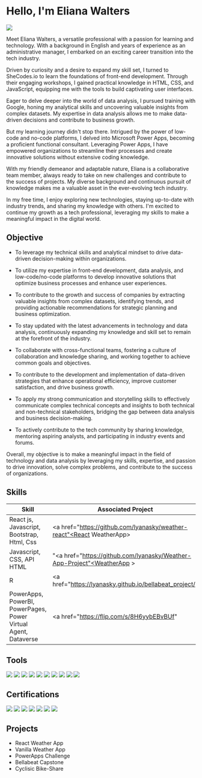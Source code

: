 # Hello, I'm Eliana Walters
<a href="https://https://www.linkedin.com/in/eliana-walters-5614751a2/"><img src="https://img.shields.io/badge/-LinkedIn-0072b1?&style=for-the-badge&logo=linkedin&logoColor=white" /></a>

Meet Eliana Walters, a versatile professional with a passion for learning and technology. With a background in English and years of experience as an administrative manager, I embarked on an exciting career transition into the tech industry.

Driven by curiosity and a desire to expand my skill set, I turned to SheCodes.io to learn the foundations of front-end development. Through their engaging workshops, I gained practical knowledge in HTML, CSS, and JavaScript, equipping me with the tools to build captivating user interfaces.

Eager to delve deeper into the world of data analysis, I pursued training with Google, honing my analytical skills and uncovering valuable insights from complex datasets. My expertise in data analysis allows me to make data-driven decisions and contribute to business growth.

But my learning journey didn't stop there. Intrigued by the power of low-code and no-code platforms, I delved into Microsoft Power Apps, becoming a proficient functional consultant. Leveraging Power Apps, I have empowered organizations to streamline their processes and create innovative solutions without extensive coding knowledge.

With my friendly demeanor and adaptable nature, Eliana is a collaborative team member, always ready to take on new challenges and contribute to the success of projects. My diverse background and continuous pursuit of knowledge makes me a valuable asset in the ever-evolving tech industry.

In my free time, I enjoy exploring new technologies, staying up-to-date with industry trends, and sharing my knowledge with others. I'm  excited to continue my growth as a tech professional, leveraging my skills to make a meaningful impact in the digital world.

## Objective

- To leverage my technical skills and analytical mindset to drive data-driven decision-making within organizations.

- To utilize my expertise in front-end development, data analysis, and low-code/no-code platforms to develop innovative solutions that optimize business processes and enhance user experiences.

- To contribute to the growth and success of companies by extracting valuable insights from complex datasets, identifying trends, and providing actionable recommendations for strategic planning and business optimization.

- To stay updated with the latest advancements in technology and data analysis, continuously expanding my knowledge and skill set to remain at the forefront of the industry.

- To collaborate with cross-functional teams, fostering a culture of collaboration and knowledge sharing, and working together to achieve common goals and objectives.

- To contribute to the development and implementation of data-driven strategies that enhance operational efficiency, improve customer satisfaction, and drive business growth.

- To apply my strong communication and storytelling skills to effectively communicate complex technical concepts and insights to both technical and non-technical stakeholders, bridging the gap between data analysis and business decision-making.

- To actively contribute to the tech community by sharing knowledge, mentoring aspiring analysts, and participating in industry events and forums.

Overall, my objective is to make a meaningful impact in the field of technology and data analysis by leveraging my skills, expertise, and passion to drive innovation, solve complex problems, and contribute to the success of organizations.

## Skills

| Skill                                         | Associated Project         |
|-----------------------------------------------|----------------------------|
| React js, Javascript, Bootstrap, Html, Css          | <a href="https://github.com/lyanasky/weather-react"<React WeatherApp></a>|
| Javascript, CSS, API HTML  |"<a href="https://github.com/lyanasky/Weather-App-Project"<WeatherApp > </a>|
| R                                                | <a href="https://lyanasky.github.io/bellabeat_project/"|
| PowerApps, PowerBI, PowerPages, Power Virtual Agent, Dataverse      | <a href="https://flip.com/s/8H6yybEBvBUf"|

## Tools
<div>
   <img src="https://img.shields.io/badge/-JavaScript-F7DF1E?style=for-the-badge&logo=javascript&logoColor=black" />
   <img src="https://img.shields.io/badge/-React-61DAFB?style=for-the-badge&logo=react&logoColor=black" />
   <img src="https://img.shields.io/badge/-Python-3776AB?style=for-the-badge&logo=python&logoColor=white" />
   <img src="https://img.shields.io/badge/-R-276DC3?style=for-the-badge&logo=R&logoColor=white" />
   <img src="https://img.shields.io/badge/-SQL-4479A1?style=for-the-badge&logo=sql&logoColor=white" />
   <img src="https://img.shields.io/badge/-PowerApps-008272?style=for-the-badge&logo=powerapps&logoColor=white" />
   <img src="https://img.shields.io/badge/-Microsoft%20Excel-217346?style=for-the-badge&logo=microsoft%20excel&logoColor=white" />
   <img src="https://img.shields.io/badge/-Google%20Sheets-34A853?style=for-the-badge&logo=google%20sheets&logoColor=white" />
   <img src="https://img.shields.io/badge/-CSS-1572B6?style=for-the-badge&logo=css3&logoColor=white" />
   <img src="https://img.shields.io/badge/-HTML-E34F26?style=for-the-badge&logo=html5&logoColor=white" />
</div>


## Certifications
<div>
<img src="https://img.shields.io/badge/-Advanced%20Google%20Data%20Analytics-4285F4?style=for-the-badge&logo=google&logoColor=white" />
<img src="https://img.shields.io/badge/-SheCodes.io-FF69B4?style=for-the-badge&logo=SheCodes&logoColor=white" />
  <img src="https://img.shields.io/badge/-Cisco%20Networking-1BA0D7?style=for-the-badge&logo=Cisco&logoColor=white" /> 
<img src="https://img.shields.io/badge/-Saylor%20Academy%20Project%20Management-336699?style=for-the-badge&logo=Saylor%20Academy&logoColor=white" />
<img src="https://img.shields.io/badge/-Saylor%20Academy%20Human%20Resources-336699?style=for-the-badge&logo=Saylor%20Academy&logoColor=white" />
  <img src="https://img.shields.io/badge/-Saylor%20Academy%20Customer%20Service-336699?style=for-the-badge&logo=Saylor%20Academy&logoColor=white" /> 
   <img src="https://img.shields.io/badge/-Google%20Professional%20Data%20Analytics-4285F4?style=for-the-badge&logo=google&logoColor=white" />
   
</div>

## Projects
- React Weather App
- Vanilla Weather App
- PowerApps Challenge
- Bellabeat Capstone
- Cyclisic Bike-Share

